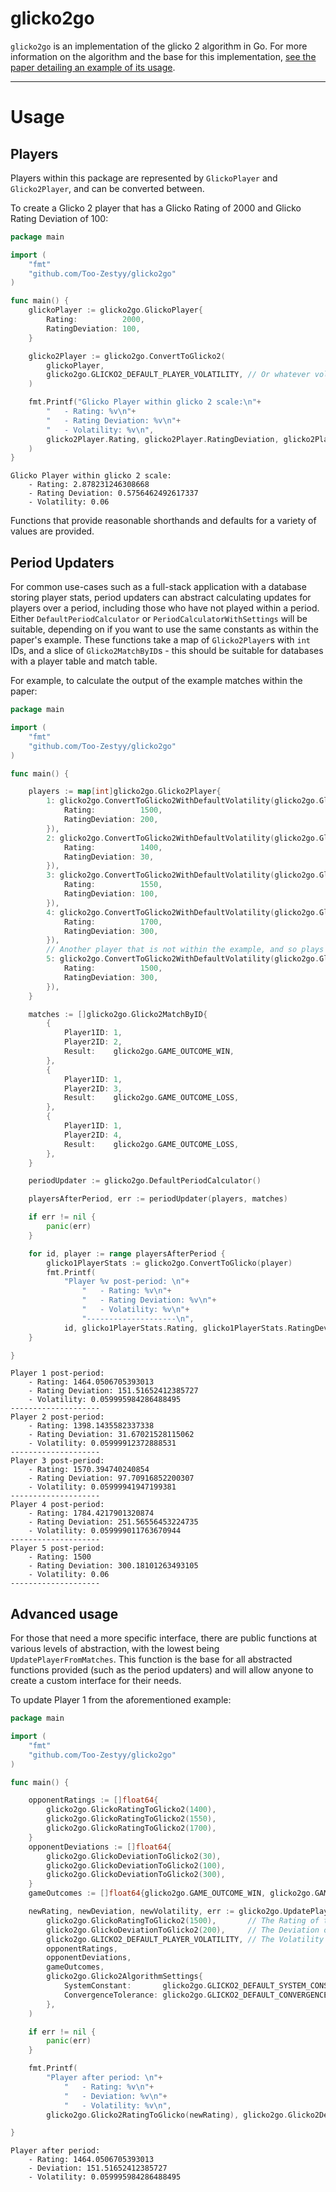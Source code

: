 # glicko2go

`glicko2go` is an implementation of the glicko 2 algorithm in Go. For more information on the algorithm and the base for this implementation, [see the paper detailing an example of its usage](https://www.glicko.net/glicko/glicko2.pdf).

---
# Usage

## Players

Players within this package are represented by `GlickoPlayer` and `Glicko2Player`, and can be converted between.

To create a Glicko 2 player that has a Glicko Rating of 2000 and Glicko Rating Deviation of 100:
```go
package main

import (
	"fmt"
	"github.com/Too-Zestyy/glicko2go"
)

func main() {
	glickoPlayer := glicko2go.GlickoPlayer{
		Rating:          2000,
		RatingDeviation: 100,
	}

	glicko2Player := glicko2go.ConvertToGlicko2(
		glickoPlayer,
		glicko2go.GLICKO2_DEFAULT_PLAYER_VOLATILITY, // Or whatever volatility value is best for your system
	)

	fmt.Printf("Glicko Player within glicko 2 scale:\n"+
		"	- Rating: %v\n"+
		"	- Rating Deviation: %v\n"+
		"	- Volatility: %v\n",
		glicko2Player.Rating, glicko2Player.RatingDeviation, glicko2Player.RatingVolatility,
	)
}
```
```
Glicko Player within glicko 2 scale:
	- Rating: 2.878231246308668
	- Rating Deviation: 0.5756462492617337
	- Volatility: 0.06
```

Functions that provide reasonable shorthands and defaults for a variety of values are provided. 

## Period Updaters

For common use-cases such as a full-stack application with a database storing player stats, period updaters can abstract calculating updates for players over a period, including those who have not played within a period. Either `DefaultPeriodCalculator` or `PeriodCalculatorWithSettings` will be suitable, depending on if you want to use the same constants as within the paper's example.
These functions take a map of `Glicko2Player`s with `int` IDs, and a slice of `Glicko2MatchByID`s - this should be suitable for databases with a player table and match table.

For example, to calculate the output of the example matches within the paper:

```go
package main

import (
	"fmt"
	"github.com/Too-Zestyy/glicko2go"
)

func main() {

	players := map[int]glicko2go.Glicko2Player{
		1: glicko2go.ConvertToGlicko2WithDefaultVolatility(glicko2go.GlickoPlayer{
			Rating:          1500,
			RatingDeviation: 200,
		}),
		2: glicko2go.ConvertToGlicko2WithDefaultVolatility(glicko2go.GlickoPlayer{
			Rating:          1400,
			RatingDeviation: 30,
		}),
		3: glicko2go.ConvertToGlicko2WithDefaultVolatility(glicko2go.GlickoPlayer{
			Rating:          1550,
			RatingDeviation: 100,
		}),
		4: glicko2go.ConvertToGlicko2WithDefaultVolatility(glicko2go.GlickoPlayer{
			Rating:          1700,
			RatingDeviation: 300,
		}),
		// Another player that is not within the example, and so plays no matches within the period
		5: glicko2go.ConvertToGlicko2WithDefaultVolatility(glicko2go.GlickoPlayer{
			Rating:          1500,
			RatingDeviation: 300,
		}),
	}

	matches := []glicko2go.Glicko2MatchByID{
		{
			Player1ID: 1,
			Player2ID: 2,
			Result:    glicko2go.GAME_OUTCOME_WIN,
		},
		{
			Player1ID: 1,
			Player2ID: 3,
			Result:    glicko2go.GAME_OUTCOME_LOSS,
		},
		{
			Player1ID: 1,
			Player2ID: 4,
			Result:    glicko2go.GAME_OUTCOME_LOSS,
		},
	}

	periodUpdater := glicko2go.DefaultPeriodCalculator()

	playersAfterPeriod, err := periodUpdater(players, matches)

	if err != nil {
		panic(err)
	}

	for id, player := range playersAfterPeriod {
		glicko1PlayerStats := glicko2go.ConvertToGlicko(player)
		fmt.Printf(
			"Player %v post-period: \n"+
				"	- Rating: %v\n"+
				"	- Rating Deviation: %v\n"+
				"	- Volatility: %v\n"+
				"--------------------\n",
			id, glicko1PlayerStats.Rating, glicko1PlayerStats.RatingDeviation, player.RatingVolatility)
	}

}
```
```
Player 1 post-period: 
	- Rating: 1464.0506705393013
	- Rating Deviation: 151.51652412385727
	- Volatility: 0.059995984286488495
--------------------
Player 2 post-period: 
	- Rating: 1398.1435582337338
	- Rating Deviation: 31.67021528115062
	- Volatility: 0.05999912372888531
--------------------
Player 3 post-period: 
	- Rating: 1570.394740240854
	- Rating Deviation: 97.70916852200307
	- Volatility: 0.05999941947199381
--------------------
Player 4 post-period: 
	- Rating: 1784.4217901320874
	- Rating Deviation: 251.56556453224735
	- Volatility: 0.059999011763670944
--------------------
Player 5 post-period: 
	- Rating: 1500
	- Rating Deviation: 300.18101263493105
	- Volatility: 0.06
--------------------
```
## Advanced usage

For those that need a more specific interface, there are public functions at various levels of abstraction, with the lowest being `UpdatePlayerFromMatches`. This function is the base for all abstracted functions provided (such as the period updaters) and will allow anyone to create a custom interface for their needs.

To update Player 1 from the aforementioned example:

```go
package main

import (
	"fmt"
	"github.com/Too-Zestyy/glicko2go"
)

func main() {

	opponentRatings := []float64{
		glicko2go.GlickoRatingToGlicko2(1400),
		glicko2go.GlickoRatingToGlicko2(1550),
		glicko2go.GlickoRatingToGlicko2(1700),
	}
	opponentDeviations := []float64{
		glicko2go.GlickoDeviationToGlicko2(30),
		glicko2go.GlickoDeviationToGlicko2(100),
		glicko2go.GlickoDeviationToGlicko2(300),
	}
	gameOutcomes := []float64{glicko2go.GAME_OUTCOME_WIN, glicko2go.GAME_OUTCOME_LOSS, glicko2go.GAME_OUTCOME_LOSS}

	newRating, newDeviation, newVolatility, err := glicko2go.UpdatePlayerFromMatches(
		glicko2go.GlickoRatingToGlicko2(1500),       // The Rating of the player to update
		glicko2go.GlickoDeviationToGlicko2(200),     // The Deviation of the player to update
		glicko2go.GLICKO2_DEFAULT_PLAYER_VOLATILITY, // The Volatility of the player to update
		opponentRatings,
		opponentDeviations,
		gameOutcomes,
		glicko2go.Glicko2AlgorithmSettings{
			SystemConstant:       glicko2go.GLICKO2_DEFAULT_SYSTEM_CONSTANT,
			ConvergenceTolerance: glicko2go.GLICKO2_DEFAULT_CONVERGENCE_TOLERANCE,
		},
	)

	if err != nil {
		panic(err)
	}

	fmt.Printf(
		"Player after period: \n"+
			"	- Rating: %v\n"+
			"	- Deviation: %v\n"+
			"	- Volatility: %v\n",
		glicko2go.Glicko2RatingToGlicko(newRating), glicko2go.Glicko2DeviationToGlicko(newDeviation), newVolatility)

}
```
```
Player after period: 
	- Rating: 1464.0506705393013
	- Deviation: 151.51652412385727
	- Volatility: 0.059995984286488495
```
